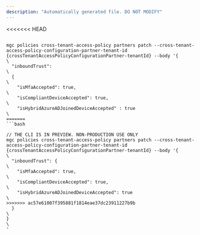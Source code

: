 ```yaml
---
description: "Automatically generated file. DO NOT MODIFY"
---
```


<<<<<<< HEAD
```cli

mgc policies cross-tenant-access-policy partners patch --cross-tenant-access-policy-configuration-partner-tenant-id {crossTenantAccessPolicyConfigurationPartner-tenantId} --body '{\
  "inboundTrust": \
  {\
    "isMfaAccepted": true,\
    "isCompliantDeviceAccepted": true,\
    "isHybridAzureADJoinedDeviceAccepted" : true\
=======
```bash

// THE CLI IS IN PREVIEW. NON-PRODUCTION USE ONLY
mgc policies cross-tenant-access-policy partners patch --cross-tenant-access-policy-configuration-partner-tenant-id {crossTenantAccessPolicyConfigurationPartner-tenantId} --body '{\
  "inboundTrust": {\
    "isMfaAccepted": true,\
    "isCompliantDeviceAccepted": true,\
    "isHybridAzureADJoinedDeviceAccepted": true\
>>>>>>> ac57e61007f395881f1814eae37dc23911227b9b
  }\
}\
'

```